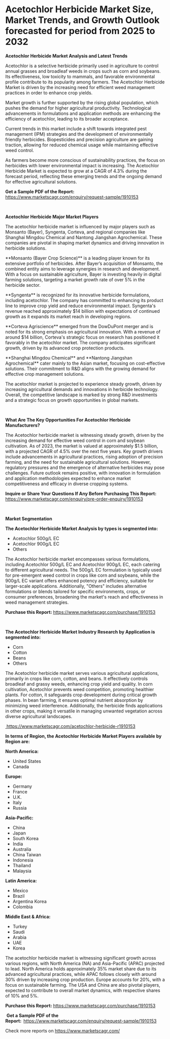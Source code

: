 <p><h1>Acetochlor Herbicide Market Size, Market Trends, and Growth Outlook forecasted for period from 2025 to 2032</h1></p><p><strong>Acetochlor Herbicide Market Analysis and Latest Trends</strong></p>
<p><p>Acetochlor is a selective herbicide primarily used in agriculture to control annual grasses and broadleaf weeds in crops such as corn and soybeans. Its effectiveness, low toxicity to mammals, and favorable environmental profile contribute to its popularity among farmers. The Acetochlor Herbicide Market is driven by the increasing need for efficient weed management practices in order to enhance crop yields. </p><p>Market growth is further supported by the rising global population, which pushes the demand for higher agricultural productivity. Technological advancements in formulations and application methods are enhancing the efficiency of acetochlor, leading to its broader acceptance. </p><p>Current trends in this market include a shift towards integrated pest management (IPM) strategies and the development of environmentally friendly herbicides. Biopesticides and precision agriculture are gaining traction, allowing for reduced chemical usage while maintaining effective weed control. </p><p>As farmers become more conscious of sustainability practices, the focus on herbicides with lower environmental impact is increasing. The Acetochlor Herbicide Market is expected to grow at a CAGR of 4.3% during the forecast period, reflecting these emerging trends and the ongoing demand for effective agricultural solutions.</p></p>
<p><strong>Get a Sample PDF of the Report:&nbsp;</strong> <a href="https://www.marketscagr.com/enquiry/request-sample/1910153?utm_campaign=3553&utm_medium=2&utm_source=Github&utm_content=ia&utm_term=01042025&utm_id=acetochlor-herbicide">https://www.marketscagr.com/enquiry/request-sample/1910153</a></p>
<p>&nbsp;</p>
<p><strong>Acetochlor Herbicide Major Market Players</strong></p>
<p><p>The acetochlor herbicide market is influenced by major players such as Monsanto (Bayer), Syngenta, Corteva, and regional companies like Shanghai Mingdou Chemical and Nantong Jiangshan Agrochemical. These companies are pivotal in shaping market dynamics and driving innovation in herbicide solutions.</p><p>**Monsanto (Bayer Crop Science)** is a leading player known for its extensive portfolio of herbicides. After Bayer’s acquisition of Monsanto, the combined entity aims to leverage synergies in research and development. With a focus on sustainable agriculture, Bayer is investing heavily in digital farming solutions, targeting a market growth rate of over 5% in the herbicide sector.</p><p>**Syngenta** is recognized for its innovative herbicide formulations, including acetochlor. The company has committed to enhancing its product line to improve crop yield and reduce environmental impact. Syngenta's revenue reached approximately $14 billion with expectations of continued growth as it expands its market reach in developing regions.</p><p>**Corteva Agriscience** emerged from the DowDuPont merger and is noted for its strong emphasis on agricultural innovation. With a revenue of around $14 billion, Corteva's strategic focus on research has positioned it favorably in the acetochlor market. The company anticipates significant growth, driven by its advanced crop protection products.</p><p>**Shanghai Mingdou Chemical** and **Nantong Jiangshan Agrochemical** cater mainly to the Asian market, focusing on cost-effective solutions. Their commitment to R&D aligns with the growing demand for effective crop management solutions.</p><p>The acetochlor market is projected to experience steady growth, driven by increasing agricultural demands and innovations in herbicide technology. Overall, the competitive landscape is marked by strong R&D investments and a strategic focus on growth opportunities in global markets.</p></p>
<p>&nbsp;</p>
<p><strong>What Are The Key Opportunities For Acetochlor Herbicide Manufacturers?</strong></p>
<p><p>The Acetochlor herbicide market is witnessing steady growth, driven by the increasing demand for effective weed control in corn and soybean cultivation. As of 2023, the market is valued at approximately $1.5 billion, with a projected CAGR of 4.5% over the next five years. Key growth drivers include advancements in agricultural practices, rising adoption of precision farming, and the need for sustainable agricultural solutions. However, regulatory pressures and the emergence of alternative herbicides may pose challenges. Future outlook remains positive, with innovation in formulation and application methodologies expected to enhance market competitiveness and efficacy in diverse cropping systems.</p></p>
<p><strong>Inquire or Share Your Questions If Any Before Purchasing This Report:</strong> <a href="https://www.marketscagr.com/enquiry/pre-order-enquiry/1910153?utm_campaign=3553&utm_medium=2&utm_source=Github&utm_content=ia&utm_term=01042025&utm_id=acetochlor-herbicide">https://www.marketscagr.com/enquiry/pre-order-enquiry/1910153</a></p>
<p>&nbsp;</p>
<p><strong>Market Segmentation</strong></p>
<p><strong>The Acetochlor Herbicide Market Analysis by types is segmented into:</strong></p>
<p><ul><li>Acetochlor 500g/L EC</li><li>Acetochlor 900g/L EC</li><li>Others</li></ul></p>
<p><p>The Acetochlor herbicide market encompasses various formulations, including Acetochlor 500g/L EC and Acetochlor 900g/L EC, each catering to different agricultural needs. The 500g/L EC formulation is typically used for pre-emergent weed control in crops like corn and soybeans, while the 900g/L EC variant offers enhanced potency and efficiency, suitable for larger-scale applications. Additionally, "Others" includes alternative formulations or blends tailored for specific environments, crops, or consumer preferences, broadening the market's reach and effectiveness in weed management strategies.</p></p>
<p><strong>Purchase this Report:&nbsp;</strong><a href="https://www.marketscagr.com/purchase/1910153?utm_campaign=3553&utm_medium=2&utm_source=Github&utm_content=ia&utm_term=01042025&utm_id=acetochlor-herbicide">https://www.marketscagr.com/purchase/1910153</a></p>
<p>&nbsp;</p>
<p><strong>The Acetochlor Herbicide Market Industry Research by Application is segmented into:</strong></p>
<p><ul><li>Corn</li><li>Cotton</li><li>Beans</li><li>Others</li></ul></p>
<p><p>The Acetochlor herbicide market serves various agricultural applications, primarily in crops like corn, cotton, and beans. It effectively controls broadleaf and grassy weeds, enhancing crop yield and quality. In corn cultivation, Acetochlor prevents weed competition, promoting healthier plants. For cotton, it safeguards crop development during critical growth phases. In bean farming, it ensures optimal nutrient absorption by minimizing weed interference. Additionally, the herbicide finds applications in other crops, making it versatile in managing unwanted vegetation across diverse agricultural landscapes.</p></p>
<p><a href="https://www.marketscagr.com/acetochlor-herbicide-r1910153?utm_campaign=3553&utm_medium=2&utm_source=Github&utm_content=ia&utm_term=01042025&utm_id=acetochlor-herbicide">&nbsp;https://www.marketscagr.com/acetochlor-herbicide-r1910153</a></p>
<p><strong>In terms of Region, the Acetochlor Herbicide Market Players available by Region are:</strong></p>
<p>
    <p> <strong> North America: </strong>
        <ul>
            <li>United States</li>
            <li>Canada</li>
        </ul>
        </p> 
    <p> <strong> Europe: </strong>
        <ul>
            <li>Germany</li>
            <li>France</li>
            <li>U.K.</li>
            <li>Italy</li>
            <li>Russia</li>
        </ul>
        </p> 
    <p> <strong> Asia-Pacific: </strong>
        <ul>
            <li>China</li>
            <li>Japan</li>
            <li>South Korea</li>
            <li>India</li>
            <li>Australia</li>
            <li>China Taiwan</li>
            <li>Indonesia</li>
            <li>Thailand</li>
            <li>Malaysia</li>
        </ul>
        </p> 
    <p> <strong> Latin America: </strong>
        <ul>
            <li>Mexico</li>
            <li>Brazil</li>
            <li>Argentina Korea</li>
            <li>Colombia</li>
        </ul>
        </p> 
    <p> <strong> Middle East & Africa: </strong>
        <ul>
            <li>Turkey</li>
            <li>Saudi</li>
            <li>Arabia</li>
            <li>UAE</li>
            <li>Korea</li>
        </ul>
    </p>
    </p>
<p><p>The acetochlor herbicide market is witnessing significant growth across various regions, with North America (NA) and Asia-Pacific (APAC) projected to lead. North America holds approximately 35% market share due to its advanced agricultural practices, while APAC follows closely with around 30% driven by increasing crop production. Europe accounts for 20%, with a focus on sustainable farming. The USA and China are also pivotal players, expected to contribute to overall market dynamics, with respective shares of 10% and 5%.</p></p>
<p><strong>Purchase this Report: </strong><a href="https://www.marketscagr.com/purchase/1910153?utm_campaign=3553&utm_medium=2&utm_source=Github&utm_content=ia&utm_term=01042025&utm_id=acetochlor-herbicide">https://www.marketscagr.com/purchase/1910153</a></p>
<p>&nbsp;<strong>Get a Sample PDF of the Report:&nbsp;&nbsp;</strong><a href="https://www.marketscagr.com/enquiry/request-sample/1910153?utm_campaign=3553&utm_medium=2&utm_source=Github&utm_content=ia&utm_term=01042025&utm_id=acetochlor-herbicide">https://www.marketscagr.com/enquiry/request-sample/1910153</a></p>
<p><strong></strong></p>
<p>Check more reports on <a href="https://www.marketscagr.com/?utm_campaign=3553&utm_medium=2&utm_source=Github&utm_content=ia&utm_term=01042025&utm_id=acetochlor-herbicide">https://www.marketscagr.com/</a></p>